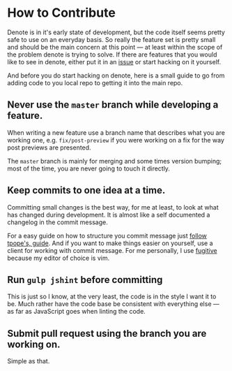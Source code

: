 # How to Contribute

Denote is in it's early state of development, but the code itself seems
pretty safe to use on an everyday basis. So really the feature set is
pretty small and should be the main concern at this point — at least
within the scope of the problem denote is trying to solve. If there are
features that you would like to see in denote, either put it in an
[issue][1] or start hacking on it yourself.

And before you do start hacking on denote, here is a small guide to go
from adding code to you local repo to getting it into the main repo.

## Never use the `master` branch while developing a feature.

When writing a new feature use a branch name that describes what you are
working one, e.g. `fix/post-preview` if you were working on a fix for
the way post previews are presented.

The `master` branch is mainly for merging and some times version
bumping; most of the time, you are never going to touch it directly.

## Keep commits to one idea at a time.

Committing small changes is the best way, for me at least, to look at
what has changed during development. It is almost like a self documented
a changelog in the commit message.

For a easy guide on how to structure you commit message just [follow
tpope's, guide][2]. And if you want to make things easier on yourself,
use a client for working with commit message. For me personally, I use
[fugitive][3] because my editor of choice is vim.

## Run `gulp jshint` before committing

This is just so I know, at the very least, the code is in the style I
want it to be. Much rather have the code base be consistent with
everything else — as far as JavaScript goes when linting the code.

## Submit pull request using the branch you are working on.

Simple as that.

[1]: https://github.com/sourrust/denote/issues
[2]: http://tbaggery.com/2008/04/19/a-note-about-git-commit-messages.html
[3]: https://github.com/tpope/vim-fugitive
